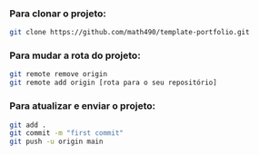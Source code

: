 ### Para clonar o projeto:
```bash
git clone https://github.com/math490/template-portfolio.git
```

### Para mudar a rota do projeto:
```bash
git remote remove origin
git remote add origin [rota para o seu repositório]
```

### Para atualizar e enviar o projeto:
```bash
git add .
git commit -m "first commit"
git push -u origin main
```